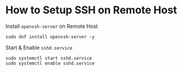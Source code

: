 # How to Setup SSH on Remote Host

Install `openssh-server` on Remote Host
```
sudo dnf install openssh-server -y
```

Start & Enable `sshd.service`
```
sudo systemctl start sshd.service
sudo systemctl enable sshd.service
```
